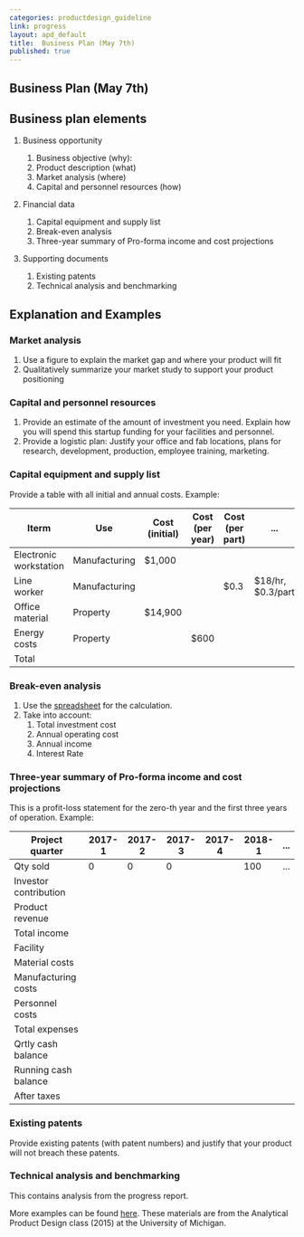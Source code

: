 ```yaml
---
categories: productdesign_guideline
link: progress
layout: apd_default
title:  Business Plan (May 7th)
published: true
---
```

## Business Plan (May 7th)

## Business plan elements

  1. Business opportunity
      1. Business objective (why): 
      2. Product description (what)
      3. Market analysis (where)
      4. Capital and personnel resources (how)
    
  2. Financial data
      1. Capital equipment and supply list 
      2. Break-even analysis 
      3. Three-year summary of Pro-forma income and cost projections 
    
  3. Supporting documents
      1. Existing patents
      2. Technical analysis and benchmarking
      
## Explanation and Examples

### Market analysis

1. Use a figure to explain the market gap and where your product will fit
2. Qualitatively summarize your market study to support your product positioning

### Capital and personnel resources

1. Provide an estimate of the amount of investment you need. Explain how you will spend
this startup funding for your facilities and personnel.
2. Provide a logistic plan: Justify your office and fab locations, plans for research, 
development, production, employee training, marketing.

### Capital equipment and supply list

Provide a table with all initial and annual costs. Example:

| Iterm | Use | Cost (initial) | Cost (per year) | Cost (per part) | ... |
| ----  | --- | -------------- | --------------- | --------------- | --- |
| Electronic workstation | Manufacturing | $1,000 | | | |
| Line worker | Manufacturing | | | $0.3 | $18/hr, $0.3/part|
| Office material | Property | $14,900 | | | |
| Energy costs | Property | | $600 | | | |
| Total | | | | | |

### Break-even analysis

1. Use the [spreadsheet][1] for the calculation.
2. Take into account:
    1. Total investment cost
    2. Annual operating cost
    3. Annual income
    4. Interest Rate
    
### Three-year summary of Pro-forma income and cost projections
This is a profit-loss statement for the zero-th year and the first three years of operation. Example:

| Project quarter | 2017-1 | 2017-2 | 2017-3 | 2017-4 | 2018-1 | ... |
| --------------- | ------ | ------ | ------ | ------ | ------ | --- |
| Qty sold        | 0      | 0      | 0      |        | 100    | ... |
| Investor contribution | | | | | | |
| Product revenue | | | | | | |
| Total income | | | | | | |
| Facility | | | | | | |
| Material costs | | | | | | |
| Manufacturing costs | | | | | | |
| Personnel costs | | | | | | |
| Total expenses | | | | | | |
| Qrtly cash balance | | | | | | |
| Running cash balance | | | | | | |
| After taxes | | | | | | |

### Existing patents
Provide existing patents (with patent numbers) and justify that your product will not breach these
patents. 

### Technical analysis and benchmarking
This contains analysis from the progress report.

More examples can be found [here][2]. These materials are from the Analytical Product Design class (2015)
at the University of Michigan.

[1]: https://docs.google.com/spreadsheets/d/1sCL38r9I73seXU7IXAj6VPdroeFTddfsGBVgFXyvBMA/edit#gid=428714885
[2]: _teaching/productdesign/businessplan_examples.pptx